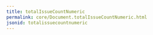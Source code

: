 ```yaml
---
title: totalIssueCountNumeric
permalink: core/Document.totalIssueCountNumeric.html
jsonid: totalissuecountnumeric
---
```

